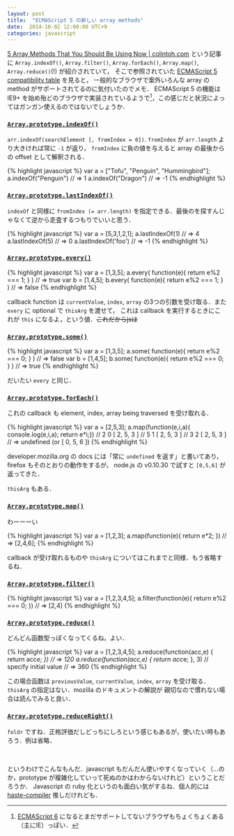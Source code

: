 ```yaml
---
layout: post
title:  "ECMAScript 5 の新しい array methods"
date:  2014-10-02 12:00:00 UTC+9
categories: javascript
---
```


[5 Array Methods That You Should Be Using Now | colintoh.com](http://colintoh.com/blog/5-array-methods-that-you-should-use-today)
という記事に `Array.indexOf()`, `Array.filter()`, `Array.forEach()`, `Array.map()`, `Array.reduce()`(!) が紹介されていて，
そこで参照されていた [ECMAScript 5 compatibility table](http://kangax.github.io/compat-table/es5/) を見ると，
一般的なブラウザで案外いろんな array の method がサポートされてるのに気付いたのでメモ．
ECMAScript 5 の機能は IE9+ を始め殆どのブラウザで実装されているようで[^ecma5]，この感じだと状況によってはガンガン使えるのではないでしょうか．


### [`Array.prototype.indexOf()`](https://developer.mozilla.org/en-US/docs/Web/JavaScript/Reference/Global_Objects/Array/indexOf)
`arr.indexOf(searchElement [, fromIndex = 0])`. `fromIndex` が `arr.length` より大きければ常に `-1` が返り，
`fromIndex` に負の値を与えると array の最後からの offset として解釈される．

{% highlight javascript %}
var a = ["Tofu", "Penguin", "Hummingbird"];
a.indexOf("Penguin")
// => 1
a.indexOf("Dragon")
// => -1
{% endhighlight %}


### [`Array.prototype.lastIndexOf()`](https://developer.mozilla.org/en-US/docs/Web/JavaScript/Reference/Global_Objects/Array/lastIndexOf)
`indexOf` と同様に `fromIndex (= arr.length)` を指定できる．最後のを探すんじゃなくて逆から走査するつもりでいいと思う．

{% highlight javascript %}
var a = [5,3,1,2,1];
a.lastIndexOf(1)
// => 4
a.lastIndexOf(5)
// => 0
a.lastIndexOf('foo')
// => -1
{% endhighlight %}

### [`Array.prototype.every()`](https://developer.mozilla.org/en-US/docs/Web/JavaScript/Reference/Global_Objects/Array/every)

{% highlight javascript %}
var a = [1,3,5];
a.every( function(e){ return e%2 === 1; } )
// => true
var b = [1,4,5];
b.every( function(e){ return e%2 === 1; } )
// => false
{% endhighlight %}

callback function は `currentValue`, `index`, `array` の3つの引数を受け取る．また `every` に optional で `thisArg` を渡せて，
これは callback を実行するときにこれが `this` になるよ，という値．<del>これだからjsは</del>

### [`Array.prototype.some()`](https://developer.mozilla.org/en-US/docs/Web/JavaScript/Reference/Global_Objects/Array/some)

{% highlight javascript %}
var a = [1,3,5];
a.some( function(e){ return e%2 === 0; } )
// => false
var b = [1,4,5];
b.some( function(e){ return e%2 === 0; } )
// => true
{% endhighlight %}

だいたい `every` と同じ．

### [`Array.prototype.forEach()`](https://developer.mozilla.org/en-US/docs/Web/JavaScript/Reference/Global_Objects/Array/forEach)
これの callback も element, index, array being traversed を受け取れる．

{% highlight javascript %}
var a = [2,5,3];
a.map(function(e,i,a){ console.log(e,i,a); return e*i;})
// 2 0 [ 2, 5, 3 ]
// 5 1 [ 2, 5, 3 ]
// 3 2 [ 2, 5, 3 ]
// => undefined (or [ 0, 5, 6 ])
{% endhighlight %}

developer.mozilla.org の docs には「常に `undefined` を返す」と書いてあり，firefox もそのとおりの動作をするが，
node.js の v0.10.30 で試すと `[0,5,6]` が返ってきた．

`thisArg` もある．

### [`Array.prototype.map()`](https://developer.mozilla.org/en-US/docs/Web/JavaScript/Reference/Global_Objects/Array/map)
わーーーい

{% highlight javascript %}
var a = [1,2,3];
a.map(function(e){ return e*2; })
// => [2,4,6];
{% endhighlight %}

callback が受け取れるものや `thisArg` についてはこれまでと同様．もう省略するね．

### [`Array.prototype.filter()`](https://developer.mozilla.org/en-US/docs/Web/JavaScript/Reference/Global_Objects/Array/filter)

{% highlight javascript %}
var a = [1,2,3,4,5];
a.filter(function(e){ return e%2 === 0; })
// => [2,4]
{% endhighlight %}

### [`Array.prototype.reduce()`](https://developer.mozilla.org/en-US/docs/Web/JavaScript/Reference/Global_Objects/Array/reduce)

どんどん函数型っぽくなってくるね，よい．

{% highlight javascript %}
var a = [1,2,3,4,5];
a.reduce(function(acc,e) { return acc*e; })
// => 120
a.reduce(function(acc,e) { return acc*e; }, 3) // specify initial value
// => 360
{% endhighlight %}

この場合函数は `previousValue`, `currentValue`, `index`, `array` を受け取る．`thisArg` の指定はない．mozilla のドキュメントの解説が
親切なので慣れない場合は読んでみると良い．

### [`Array.prototype.reduceRight()`](https://developer.mozilla.org/en-US/docs/Web/JavaScript/Reference/Global_Objects/Array/reduceRight)

`foldr` ですね．正格評価だしどっちにしろという感じもあるが，使いたい時もあろう．例は省略．

&nbsp;

というわけでこんなもんだ．javascript もだんだん使いやすくなっていく（…のか，prototype が複雑化していって死ぬのかはわからないけれど）ということだろうか．
Javascript の ruby 化というのも面白い気がするね．個人的には [haste-compiler](https://github.com/valderman/haste-compiler) 推しだけれども．

[^ecma5]: [ECMAScript 6](http://kangax.github.io/compat-table/es6/) になるとまだサポートしてないブラウザもちょくちょくある（主にIE）っぽい．
